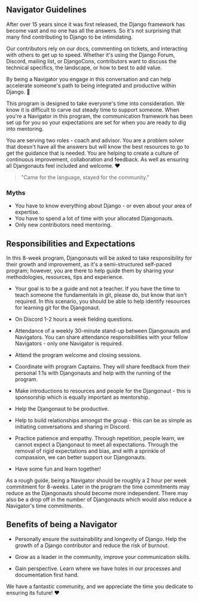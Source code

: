 ## Navigator Guidelines

After over 15 years since it was first released, the Django framework has become vast 
and no one has all the answers. So it's not surprising that many find contributing to 
Django to be intimidating.

Our contributors rely on our docs, commenting on tickets, and interacting with others 
to get up to speed. Whether it's using the Django Forum, Discord, mailing list, or 
DjangoCons, contributors want to discuss the technical specifics, the landscape, or how 
to best to add value.

By being a Navigator you engage in this conversation and can help accelerate someone's 
path to being integrated and productive within Django. :rocket:

This program is designed to take everyone's time into consideration. We know it is 
difficult to carve out steady time to support someone. When you're a Navigator in this 
program, the communication framework has been set up for you so your expectations are 
set for when you are ready to dig into mentoring.

You are serving two roles - coach and advisor. You are a problem solver that doesn't 
have all the answers but will know the best resources to go to get the guidance that is 
needed. You are helping to create a culture of continuous improvement, collaboration and 
feedback. As well as ensuring all Djangonauts feel included and welcome. :heart:

> "Came for the language, stayed for the community." 


### Myths

- You have to know everything about Django - or even about your area of expertise.
- You have to spend a lot of time with your allocated Djangonauts.
- Only new contributors need mentoring.


## Responsibilities and Expectations

In this 8-week program, Djangonauts will be asked to take responsibility for their 
growth and improvement, as it's a semi-structured self-paced program; however, you are 
there to help guide them by sharing your methodologies, resources, tips and experience.

- Your goal is to be a guide and not a teacher. If you have the time to teach someone the 
  fundamentals in git, please do, but know that isn't required. In this scenario, you 
  should be able to help identify resources for learning git for the Djangonaut.
  
- On Discord 1-2 hours a week fielding questions.

- Attendance of a weekly 30-minute stand-up between Djangonauts and Navigators. You can 
  share attendance responsibilities with your fellow Navigators - only one Navigator is 
  required.
  
- Attend the program welcome and closing sessions.

- Coordinate with program Captains. They will share feedback from their personal 1:1s 
  with Djangonauts and help with the running of the program.
  
- Make introductions to resources and people for the Djangonaut - this is sponsorship 
  which is equally important as mentorship.
  
- Help the Djangonaut to be productive.

- Help to build relationships amongst the group - this can be as simple as initiating 
  conversations and sharing in Discord.

- Practice patience and empathy. Through repetition, people learn, we cannot expect a 
  Djangonaut to meet all expectations. Through the removal of rigid expectations and 
  bias, and with a sprinkle of compassion, we can better support our Djangonauts.

- Have some fun and learn together!

As a rough guide, being a Navigator should be roughly a 2 hour per week commitment for 8-weeks. 
Later in the program the time commitments may reduce as the Djangonauts should become
more independent. There may also be a drop off in the number of Djangonauts which would
also reduce a Navigator's time commitments.


## Benefits of being a Navigator

- Personally ensure the sustainability and longevity of Django. Help the growth of a 
  Django contributor and reduce the risk of burnout.
  
- Grow as a leader in the community, improve your communication skills.

- Gain perspective. Learn where we have holes in our processes and documentation first 
  hand.
  

We have a fantastic community, and we appreciate the time you dedicate to ensuring 
its future! :heart:
